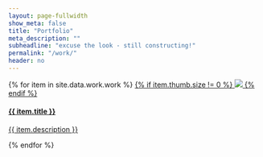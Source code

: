 ```yaml
---
layout: page-fullwidth
show_meta: false
title: "Portfolio"
meta_description: ""
subheadline: "excuse the look - still constructing!"
permalink: "/work/"
header: no
---
```


 <!-- this pulls in projects from _data/work.json -->
<div class="grid">
  <!-- width of .grid-sizer used for columnWidth -->
  <div class="grid-sizer"></div>
  <div class="grid-item"></div>
  <div class="grid-item grid-item--width2"></div>
   {% for item in site.data.work.work %}
       <a href="{{ site.url }}{{ site.baseurl }}/work/{{item.title | slugify}}.html">
{% if item.thumb.size != 0  %}      
<img class="item-img" src="{{ site.url }}{{ site.baseurl }}/images/{{item.thumb}}">
{% endif %}
           <div class="item-meta">
           <h4 class="item-title">{{ item.title }}</h4>
           <p class="item-description">{{ item.description }}</p>
           </div>
       </a> 
   {% endfor %}
   
 </div>
